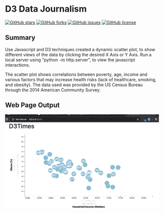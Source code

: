 # D3 Data Journalism
<a href="https://github.com/msfa12th/D3-challenge/stargazers"><img alt="GitHub stars" src="https://img.shields.io/github/stars/msfa12th/D3-challenge?color=blue"></a>
<a href="https://github.com/msfa12th/D3-challenge/network"><img alt="GitHub forks" src="https://img.shields.io/github/forks/msfa12th/D3-challenge?color=pink"></a>
<a href="https://github.com/msfa12th/D3-challenge/issues"><img alt="GitHub issues" src="https://img.shields.io/github/issues/msfa12th/D3-challenge"></a>
<a href="https://github.com/msfa12th/D3-challenge"><img alt="GitHub license" src="https://img.shields.io/github/license/msfa12th/D3-challenge?color=purple"></a>

## Summary

Use Javascript and D3 techniques created a dynamic scatter plot, to show different views of the data
by clicking the desired X Axis or Y Axis. Run a local server using "python -m http.server", to view the javascript interactions.

The scatter plot shows correlations between poverty, age, income and various factors that may increase health risks (lack of healthcare, smoking, and obesity). The data used was provided by the US Census Bureau through the 2014 American Community Survey.

## Web Page Output

![webpage output](images/d3WebPage.png)
